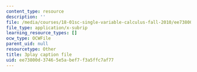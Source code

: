 ```yaml
---
content_type: resource
description: ''
file: /media/courses/18-01sc-single-variable-calculus-fall-2010/ee73800d37465e5abef7f3a5ffc7af77_JXPe2J069c.vtt
file_type: application/x-subrip
learning_resource_types: []
ocw_type: OCWFile
parent_uid: null
resourcetype: Other
title: 3play caption file
uid: ee73800d-3746-5e5a-bef7-f3a5ffc7af77
---
```

